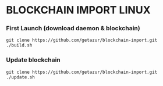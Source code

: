 # BLOCKCHAIN IMPORT LINUX

### First Launch (download daemon & blockchain)

	git clone https://github.com/getazur/blockchain-import.git
	./build.sh

### Update blockchain

	git clone https://github.com/getazur/blockchain-import.git
	./update.sh
